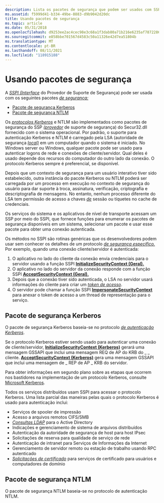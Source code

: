 ```yaml
---
description: Lista os pacotes de segurança que podem ser usados com SSPI.
ms.assetid: f5999d41-b334-49be-8883-d9b9042d20dc
title: Usando pacotes de segurança
ms.topic: article
ms.date: 05/31/2018
ms.openlocfilehash: d9253ee2ac4cec98e3c68a1f3dab80a71b216e6235af78722864ee0e0958897c
ms.sourcegitcommit: e858bbe701567d4583c50a11326e42d7ea51804b
ms.translationtype: MT
ms.contentlocale: pt-BR
ms.lasthandoff: 08/11/2021
ms.locfileid: "118915188"
---
```

# <a name="using-security-packages"></a>Usando pacotes de segurança

A [*SSPI (Interface*](../secgloss/s-gly.md) do Provedor de Suporte de Segurança) pode ser usada com os seguintes pacotes [*de segurança:*](../secgloss/s-gly.md)

-   [Pacote de segurança Kerberos](#kerberos-security-package)
-   [Pacote de segurança NTLM](#ntlm-security-package)

Os [*protocolos Kerberos*](../secgloss/k-gly.md) e NTLM são implementados como pacotes de segurança do SSP [*(provedor*](../secgloss/s-gly.md) de suporte de segurança) do Secur32.dll fornecido com o sistema operacional. Por padrão, o suporte para autenticação Kerberos e NTLM é carregado pela LSA (autoridade de segurança [*local)*](../secgloss/l-gly.md) em um computador quando o sistema é iniciado. No Windows server ou Windows, qualquer pacote pode ser usado para autenticar logons de rede e conexões de cliente/servidor. Qual deles é usado depende dos recursos do computador do outro lado da conexão. O protocolo Kerberos sempre é preferencial, se disponível.

Depois que um contexto de segurança para um usuário interativo tiver sido estabelecido, outra instância do pacote Kerberos ou NTLM poderá ser carregada por um processo em execução no contexto de segurança do usuário para dar suporte à troca, assinatura, verificação, criptografia e descriptografia de mensagens. No entanto, nenhum processo diferente do LSA tem permissão de acesso a chaves [*de*](../secgloss/s-gly.md) sessão ou tíquetes no cache de credenciais.

Os serviços do sistema e os aplicativos de nível de transporte acessam um SSP por meio do SSPI, que fornece funções para enumerar os pacotes de segurança disponíveis em um sistema, selecionar um pacote e usar esse pacote para obter uma conexão autenticada.

Os métodos no SSPI são rotinas genéricas que os desenvolvedores podem usar sem conhecer os detalhes de um protocolo [*de segurança específico.*](../secgloss/s-gly.md) Por exemplo, quando uma conexão cliente/servidor é autenticada:

1.  O aplicativo no lado do [](../secgloss/c-gly.md) cliente da conexão envia credenciais para o servidor usando a função SSPI [**InitializeSecurityContext (Geral).**](/windows/win32/api/sspi/nf-sspi-initializesecuritycontexta)
2.  O aplicativo no lado do servidor da conexão responde com a função SSPI [**AcceptSecurityContext (Geral).**](/windows/win32/api/sspi/nf-sspi-acceptsecuritycontext)
3.  Depois que a conexão tiver sido autenticada, o LSA no servidor usará informações do cliente para criar um [*token de acesso*](../secgloss/a-gly.md).
4.  O servidor pode chamar a função SSPI [**ImpersonateSecurityContext**](/windows/desktop/api/Sspi/nf-sspi-impersonatesecuritycontext) para anexar o token de acesso a um thread de representação para o serviço.

## <a name="kerberos-security-package"></a>Pacote de segurança Kerberos

O pacote [](../secgloss/s-gly.md) de segurança Kerberos baseia-se no protocolo [*de autenticação Kerberos*](../secgloss/k-gly.md).

Se o protocolo Kerberos estiver sendo usado para autenticar uma conexão de cliente/servidor, [**InitializeSecurityContext (Kerberos)**](/windows/win32/api/sspi/nf-sspi-initializesecuritycontexta) gerará uma mensagem GSSAPI que inclui uma mensagem REQ de AP do KRB do \_ \_ cliente. [**AcceptSecurityContext (Kerberos)**](/windows/win32/api/sspi/nf-sspi-acceptsecuritycontext) gera uma mensagem GSSAPI que inclui uma mensagem de \_ REP de AP \_ KRB do servidor.

Para obter informações em segundo plano sobre as etapas que ocorrem nos bastidores na implementação de um protocolo Kerberos, consulte [Microsoft Kerberos](microsoft-kerberos.md).

Todos os serviços distribuídos usam SSPI para acessar o protocolo Kerberos. Uma lista parcial das maneiras pelas quais o protocolo Kerberos é usado para autenticação inclui:

-   Serviços de spooler de impressão
-   Acesso a arquivos remotos CIFS/SMB
-   [*Consultas LDAP*](../secgloss/l-gly.md) para o Active Directory
-   Indicações e gerenciamento de sistema de arquivos distribuídos
-   Autenticação da autoridade de segurança de host para host IPsec
-   Solicitações de reserva para qualidade de serviço de rede
-   Autenticação de intranet para Serviços de Informações da Internet
-   Gerenciamento de servidor remoto ou estação de trabalho usando RPC autenticado
-   [*Solicitações de certificado*](../secgloss/c-gly.md) para serviços de certificado para usuários e computadores de domínio

## <a name="ntlm-security-package"></a>Pacote de segurança NTLM

O pacote de segurança NTLM baseia-se no protocolo de autenticação NTLM.

 

 
